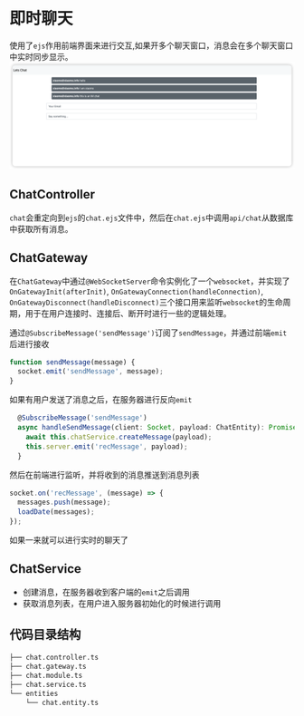 # 即时聊天

使用了`ejs`作用前端界面来进行交互,如果开多个聊天窗口，消息会在多个聊天窗口中实时同步显示。
![chat](/feature/chat/chat.png)

## ChatController
`chat`会重定向到`ejs`的`chat.ejs`文件中，然后在`chat.ejs`中调用`api/chat`从数据库中获取所有消息。

## ChatGateway

在`ChatGateway`中通过`@WebSocketServer`命令实例化了一个`websocket`，并实现了`OnGatewayInit(afterInit)`, `OnGatewayConnection(handleConnection)`, `OnGatewayDisconnect(handleDisconnect)`三个接口用来监听`websocket`的生命周期，用于在用户连接时、连接后、断开时进行一些的逻辑处理。

通过`@SubscribeMessage('sendMessage')`订阅了`sendMessage`，并通过前端`emit`后进行接收

```typescript
function sendMessage(message) {
  socket.emit('sendMessage', message);
}
```

如果有用户发送了消息之后，在服务器进行反向`emit`

```typescript
  @SubscribeMessage('sendMessage')
  async handleSendMessage(client: Socket, payload: ChatEntity): Promise<void> {
    await this.chatService.createMessage(payload);
    this.server.emit('recMessage', payload);
  }
```

然后在前端进行监听，并将收到的消息推送到消息列表

```typescript
socket.on('recMessage', (message) => {
  messages.push(message);
  loadDate(messages);
});
```

如果一来就可以进行实时的聊天了




## ChatService

- 创建消息，在服务器收到客户端的`emit`之后调用
- 获取消息列表，在用户进入服务器初始化的时候进行调用



## 代码目录结构

```tsx
├── chat.controller.ts
├── chat.gateway.ts
├── chat.module.ts
├── chat.service.ts
└── entities
    └── chat.entity.ts
```

